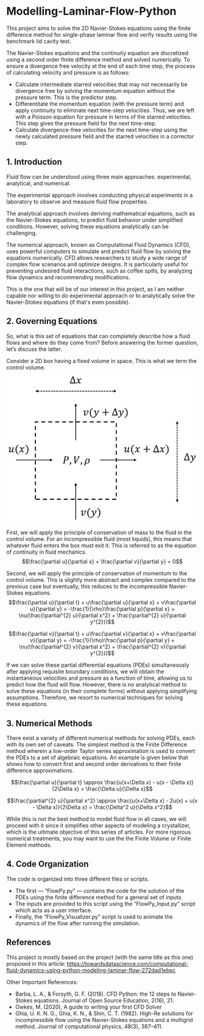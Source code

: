 # Modelling-Laminar-Flow-Python #
This project aims to solve the 2D Navier-Stokes equations using the finite difference method for single-phase laminar flow and verify results using the benchmark lid cavity test.

The Navier-Stokes equations and the continuity equation are discretized using a second order finite difference method and solved numerically. To ensure a divergence free velocity at the end of each time step, the process of calculating velocity and pressure is as follows:
- Calculate intermediate starred velocities that may not necessarily be divergence free by solving the momentum equation without the pressure term. This is the predictor step.
- Differentitate the momentum equation (with the pressure term) and apply continuity to eliminate next time-step velocities. Thus, we are left with a Poisson equation for pressure in terms of the starred velocities. This step gives the pressure field for the next time-step.
- Calculate divergence-free velocities for the next time-step using the newly calculated pressure field and the starred velocities in a corrector step.

## 1. Introduction ##
Fluid flow can be understood using three main approaches: experimental, analytical, and numerical. 

The experimental approach involves conducting physical experiments in a laboratory to observe and measure fluid flow properties. 

The analytical approach involves deriving mathematical equations, such as the Navier-Stokes equations, to predict fluid behavior under simplified conditions. However, solving these equations analytically can be challenging. 

The numerical approach, known as Computational Fluid Dynamics (CFD), uses powerful computers to simulate and predict fluid flow by solving the equations numerically. CFD allows researchers to study a wide range of complex flow scenarios and optimize designs. It is particularly useful for preventing undesired fluid interactions, such as coffee spills, by analyzing flow dynamics and recommending modifications. 

This is the one that will be of our interest in this project, as I am neither capable nor willing to do experimental approach or to analytically solve the Navier-Stokes equations (if that's even possible).

## 2. Governing Equations ##
So, what is this set of equations that can completely describe how a fluid flows and where do they come from? Before answering the former question, let’s discuss the latter.

Consider a 2D box having a fixed volume in space. This is what we term the control volume.
![Alt text](<assets/Figure1 Control Volume.png> "Figure 1: Control Volume")

First, we will apply the principle of conservation of mass to the fluid in the control volume. For an incompressible fluid (most liquids), this means that whatever fluid enters the box must exit it. This is referred to as the equation of continuity in fluid mechanics.
$$\frac{\partial u}{\partial x} + \frac{\partial v}{\partial y} = 0$$

Second, we will apply the principle of conservation of momentum to the control volume. This is slightly more abstract and complex compared to the previous case but eventually, this reduces to the incompressible Navier-Stokes equations.
$$\frac{\partial u}{\partial t} + u\frac{\partial u}{\partial x} + v\frac{\partial u}{\partial y} = -\frac{1}{\rho}\frac{\partial p}{\partial x} + \nu(\frac{\partial^{2} u}{\partial x^2} + \frac{\partial^{2} u}{\partial y^{2}})$$

$$\frac{\partial v}{\partial t} + u\frac{\partial v}{\partial x} + v\frac{\partial v}{\partial y} = -\frac{1}{\rho}\frac{\partial p}{\partial y} + \nu(\frac{\partial^{2} v}{\partial x^2} + \frac{\partial^{2} v}{\partial y^{2}})$$

If we can solve these partial differential equations (PDEs) simultaneously after applying requisite boundary conditions, we will obtain the instantaneous velocities and pressure as a function of time, allowing us to predict how the fluid will flow. However, there is no analytical method to solve these equations (in their complete forms) without applying simplifying assumptions. Therefore, we resort to numerical techniques for solving these equations.

## 3. Numerical Methods ##
There exist a variety of different numerical methods for solving PDEs, each with its own set of caveats. The simplest method is the Finite Difference method wherein a low-order Taylor series approximation is used to convert the PDEs to a set of algebraic equations. An example is given below that shows how to convert first and second order derivatives to their finite difference approximations.

$$\frac{\partial u}{\partial t} \approx \frac{u(x+\Delta x) - u(x - \Delta x)}{2\Delta x} = \frac{\Delta u}{\Delta x}$$

$$\frac{\partial^{2} u}{\partial x^2} \approx \frac{u(x+\Delta x) - 2u(x) + u(x - \Delta x)}{2\Delta x} = \frac{\Delta^2 u}{\Delta x^2}$$

While this is not the best method to model fluid flow in all cases, we will proceed with it since it simplifies other aspects of modeling a crystallizer, which is the ultimate objective of this series of articles. For more rigorous numerical treatments, you may want to use the the Finite Volume or Finite Element methods.

## 4. Code Organization ##
The code is organized into three different files or scripts. 
- The first — “FlowPy.py” — contains the code for the solution of the PDEs using the finite difference method for a general set of inputs. 
- The inputs are provided to this script using the “FlowPy_Input.py” script which acts as a user interface. 
- Finally, the “FlowPy_Visualizer.py” script is used to animate the dynamics of the flow after running the simulation.

## References ##
This project is mostly based on the project (with the same title as this one) proposed in this article: 
https://towardsdatascience.com/computational-fluid-dynamics-using-python-modeling-laminar-flow-272dad1ebec

Other Important References:

- Barba, L. A., & Forsyth, G. F. (2018). CFD Python: the 12 steps to Navier-Stokes equations. Journal of Open Source Education, 2(16), 21.
- Owkes, M. (2020), A guide to writing your first CFD Solver
- Ghia, U. K. N. G., Ghia, K. N., & Shin, C. T. (1982). High-Re solutions for incompressible flow using the Navier-Stokes equations and a multigrid method. Journal of computational physics, 48(3), 387–411.
